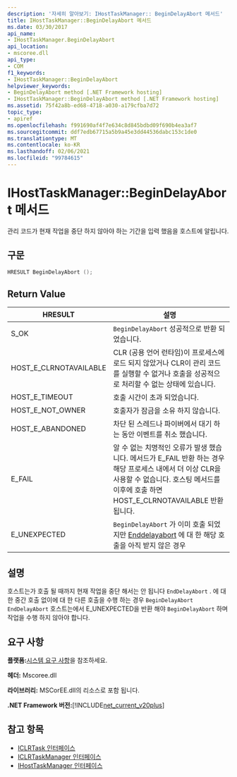 ```yaml
---
description: '자세히 알아보기: IHostTaskManager:: BeginDelayAbort 메서드'
title: IHostTaskManager::BeginDelayAbort 메서드
ms.date: 03/30/2017
api_name:
- IHostTaskManager.BeginDelayAbort
api_location:
- mscoree.dll
api_type:
- COM
f1_keywords:
- IHostTaskManager::BeginDelayAbort
helpviewer_keywords:
- BeginDelayAbort method [.NET Framework hosting]
- IHostTaskManager::BeginDelayAbort method [.NET Framework hosting]
ms.assetid: 75f42a8b-ed68-4718-a030-a179cfba7d72
topic_type:
- apiref
ms.openlocfilehash: f991690af4f7e634c8d845bdbd09f690b4ea3af7
ms.sourcegitcommit: ddf7edb67715a5b9a45e3dd44536dabc153c1de0
ms.translationtype: MT
ms.contentlocale: ko-KR
ms.lasthandoff: 02/06/2021
ms.locfileid: "99784615"
---
```

# <a name="ihosttaskmanagerbegindelayabort-method"></a>IHostTaskManager::BeginDelayAbort 메서드

관리 코드가 현재 작업을 중단 하지 않아야 하는 기간을 입력 했음을 호스트에 알립니다.  
  
## <a name="syntax"></a>구문  
  
```cpp  
HRESULT BeginDelayAbort ();  
```  
  
## <a name="return-value"></a>Return Value  
  
|HRESULT|설명|  
|-------------|-----------------|  
|S_OK|`BeginDelayAbort` 성공적으로 반환 되었습니다.|  
|HOST_E_CLRNOTAVAILABLE|CLR (공용 언어 런타임)이 프로세스에 로드 되지 않았거나 CLR이 관리 코드를 실행할 수 없거나 호출을 성공적으로 처리할 수 없는 상태에 있습니다.|  
|HOST_E_TIMEOUT|호출 시간이 초과 되었습니다.|  
|HOST_E_NOT_OWNER|호출자가 잠금을 소유 하지 않습니다.|  
|HOST_E_ABANDONED|차단 된 스레드나 파이버에서 대기 하는 동안 이벤트를 취소 했습니다.|  
|E_FAIL|알 수 없는 치명적인 오류가 발생 했습니다. 메서드가 E_FAIL 반환 하는 경우 해당 프로세스 내에서 더 이상 CLR을 사용할 수 없습니다. 호스팅 메서드를 이후에 호출 하면 HOST_E_CLRNOTAVAILABLE 반환 됩니다.|  
|E_UNEXPECTED|`BeginDelayAbort` 가 이미 호출 되었지만 [Enddelayabort](ihosttaskmanager-enddelayabort-method.md) 에 대 한 해당 호출을 아직 받지 않은 경우|  
  
## <a name="remarks"></a>설명  

 호스트는가 호출 될 때까지 현재 작업을 중단 해서는 안 됩니다 `EndDelayAbort` . 에 대 한 중간 호출 없이에 대 한 다른 호출을 수행 하는 경우 `BeginDelayAbort` `EndDelayAbort` 호스트는에서 E_UNEXPECTED을 반환 해야 `BeginDelayAbort` 하며 작업을 수행 하지 않아야 합니다.  
  
## <a name="requirements"></a>요구 사항  

 **플랫폼:**[시스템 요구 사항](../../get-started/system-requirements.md)을 참조하세요.  
  
 **헤더:** Mscoree.dll  
  
 **라이브러리:** MSCorEE.dll의 리소스로 포함 됩니다.  
  
 **.NET Framework 버전:**[!INCLUDE[net_current_v20plus](../../../../includes/net-current-v20plus-md.md)]  
  
## <a name="see-also"></a>참고 항목

- [ICLRTask 인터페이스](iclrtask-interface.md)
- [ICLRTaskManager 인터페이스](iclrtaskmanager-interface.md)
- [IHostTaskManager 인터페이스](ihosttaskmanager-interface.md)
